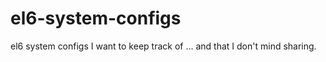 el6-system-configs
==================

el6 system configs I want to keep track of ... and that I don't mind sharing.
